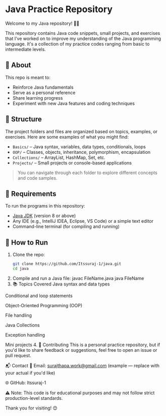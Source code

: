 # Java Practice Repository

Welcome to my Java repository! 👨‍💻

This repository contains Java code snippets, small projects, and exercises that I’ve worked on to improve my understanding of the Java programming language. It's a collection of my practice codes ranging from basic to intermediate levels.

## 🧠 About

This repo is meant to:
- Reinforce Java fundamentals
- Serve as a personal reference
- Share learning progress
- Experiment with new Java features and coding techniques

## 📁 Structure

The project folders and files are organized based on topics, examples, or exercises. Here are some examples of what you might find:
- `Basics/` – Java syntax, variables, data types, conditionals, loops
- `OOP/` – Classes, objects, inheritance, polymorphism, encapsulation
- `Collections/` – ArrayList, HashMap, Set, etc.
- `Projects/` – Small projects or console-based applications

> You can navigate through each folder to explore different concepts and code samples.

## 🔧 Requirements

To run the programs in this repository:
- [Java JDK](https://www.oracle.com/java/technologies/javase-jdk11-downloads.html) (version 8 or above)
- Any IDE (e.g., IntelliJ IDEA, Eclipse, VS Code) or a simple text editor
- Command-line terminal (for compiling and running)

## 🚀 How to Run

1. Clone the repo:
   ```bash
   git clone https://github.com/Itssuraj-1/java.git
   cd java
2. Compile and run a Java file:
   javac FileName.java
   java FileName
3. 📚 Topics Covered
Java syntax and data types

Conditional and loop statements

Object-Oriented Programming (OOP)

File handling

Java Collections

Exception handling

Mini projects
4. 🤝 Contributing
This is a personal practice repository, but if you'd like to share feedback or suggestions, feel free to open an issue or pull request.

📬 Contact
📧 Email: surajthapa.work@gmail.com (example — replace with your actual if you'd like)

🌐 GitHub: Itssuraj-1

⚠️ Note: This code is for educational purposes and may not follow strict production-level standards.

Thank you for visiting! 😊

